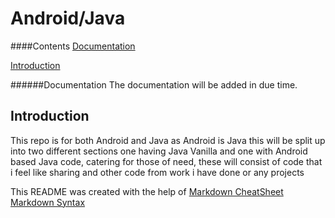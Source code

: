 Android/Java
============

####Contents
[Documentation](#documentation)

[Introduction](#introduction)





######Documentation
The documentation will be added in due time.

Introduction
------------
This repo is for both Android and Java as Android is Java this will be split up into two different sections one having Java Vanilla and one with Android based Java code, catering for those of need, these will consist of code that i feel like sharing and other code from work i have done or any projects










This README was created with the help of
[Markdown CheatSheet](https://github.com/adam-p/markdown-here/wiki/Markdown-Cheatsheet)
[Markdown Syntax](https://github.com/fletcher/MultiMarkdown/blob/master/Documentation/Markdown%20Syntax.md)
